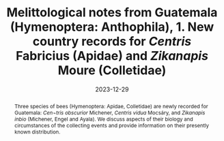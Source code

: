 ---
title: 'Melittological notes from Guatemala (Hymenoptera: Anthophila), 1. New country records for <i>Centris</i> Fabricius (Apidae) and <i>Zikanapis</i> Moure (Colletidae)'
date: '2023-12-29'
doi: ''
journal: Insecta Mundi
issue: '1022'
pagination: '1–8'
zoobank: 'urn:lsid:zoobank.org:pub:A19C3260-B215-4F61-AF9C-72D88DD06456'

authors:
  - first_name: 'Silas'
    last_name: 'Bossert'
    affiliation: 'Department of Entomology Washington State University Pullman, WA 99164-6382, USA'
    email: 'silas.bossert@wsu.edu'
    orcid: ''

  - first_name: 'José'
    last_name: 'Monzón-Sierra'
    affiliation: 'Laboratorio de Entomología Sistemática Departamento de Biología, Universidad del Valle de Guatemala Apartado Postal 82, Guatemala, Guatemala, C. A. 01901'
    email: 'jmonzon@uvg.edu.gt'
    orcid: ''

  - first_name: 'Richard S.'
    last_name: 'Zack'
    affiliation: 'Department of Entomology Washington State University Pullman, WA 99164-6382, USA'
    email: 'zack@wsu.edu'
    orcid: ''

  - first_name: 'Ana Cristina'
    last_name: 'García'
    affiliation: 'Laboratorio de Entomología Sistemática Departamento de Biología, Universidad del Valle de Guatemala Apartado Postal 82, Guatemala, Guatemala, C. A. 01901'
    email: 'gar19082@uvg.edu.gt'
    orcid: ''

  - first_name: 'Elizabeth A.'
    last_name: 'Murray'
    affiliation: 'Department of Entomology Washington State University Pullman, WA 99164-6382, USA'
    email: 'e.murray@wsu.edu'
    orcid: ''

download: 'https://drive.google.com/file/d/1mNbdA2mg2qSEOQyvqxYiTxeCAnAUExS8'

supplementary: ''

keywords: 
  - New records
  - Guatemala
  - crepuscular bees
  - light traps

categories:
  - Hymenoptera 
  - Anthophila
  - Apidae
  - Colletidae
  
references:
  - authors: Ascher JS, Pickering J.
    year: 2022
    title: 'Discover Life bee species guide and world checklist (Hymenoptera: Apoidea: Anthophila)'
    pages: 
    doi: 
    url: https://www.discoverlife.org/mp/20q?guide=Apoidea_species.
    access: (Last accessed August 1, 2022)

  - authors: Enríquez E, Yurrita CL, Ayala R, Marroquín A, Griswold T.
    year: 2012
    title: 'Diversidad de Abejas Silvestres (Hymenoptera: Apoidea) de Guatemala. p. 281–299. In: Cano EB, Schuster JC (eds.). Biodiversidad de Guatemala, volumen 2. Universidad del Valle de Guatemala; Guatemala City'
    pages: 674 p
    doi: 
    url: 
    access: 

  - authors: Friese H.
    year: 1900
    title: 'Monographie der Bienengattung <i>Centris </i>(s. lat.). Annalen des Naturhistorischen Museums in Wien 15(3/4)'
    pages: 237–350
    doi: 
    url: 
    access: 

  - authors: García AC, Bossert S, Armas-Quiñònez AG, Zack RS, Monzón-Sierra J.
    year: 2023
    title: 'Las abejas de las orquídeas de Guatemala (Apidae: Euglossini). p. 139–153. In: Schuster JC, Yoshimoto J, Monzón-Sierra J (eds.). Biodiversidad de Guatemala, vol. 3. Editorial Universitaria, Universidad del Valle de Guatemala; Guatemala City'
    pages: 444 p
    doi: 
    url: 
    access: 

  - authors: GBIF.
    year: 2022a
    title: 'GBIF occurrence download for <i>Centris obscurior</i>, Michener 1954.'
    pages: 
    doi: https://doi.org/10.15468/dl.upd5ek.
    url: 
    access: (Last accessed June 4, 2022)

  - authors: GBIF.
    year: 2022b
    title: 'GBIF occurrence download for <i>Centris vidua</i>, Mocsáry, 1899.'
    pages: 
    doi: https://doi.org/10.15468/dl.rweubf.
    url: 
    access: (Last accessed June 4, 2022)

  - authors: GBIF.
    year: 2022c
    title: 'GBIF occurrence download for <i>Zikanapis inbio </i>(Michener, Engel and Ayala, 2003).'
    pages: 
    doi: https://doi.org/10.15468/dl.k4trw6.
    url: 
    access: (Last accessed June 4, 2022)

  - authors: Landolt PJ, Monzón-Sierra J, Unruh TR, Zack RS.
    year: 2010
    title: 'A new species of <i>Vespula</i>, and first record of <i>Vespa crabro </i>L. (Hymenoptera: Vespidae) from Guatemala, Central America. Zootaxa 2629'
    pages: 61–68
    doi: 
    url: 
    access: 

  - authors: Linsley EG.
    year: 1962
    title: 'The colletid <i>Ptiloglossa arizonensis </i>Timberlake, a matinal pollinator of <i>Solanum</i>. Pan-Pacific Entomology 38(2)'
    pages: 75–82
    doi: 
    url: 
    access: 

  - authors: Mervin WN, Zack RS, Poggi F, Nickel H.
    year: 2014
    title: 'New leafhopper species of <i>Jikradia </i>from Mesoamerica with new records, revised key to species, distribution, origin, and checklist (Hemiptera: Cicadellidae: Coelidiinae: Teruliini). Revista de Biología Tropical 62(4)'
    pages: 1375–1383
    doi: 
    url: 
    access: 

  - authors: Michener CD.
    year: 1954
    title: 'Bees of Panamá. Bulletin of The American Museum of Natural History 104(1)'
    pages: 1–176
    doi: 
    url: 
    access: 

  - authors: Michener CD, Engel MS, Ayala R.
    year: 2003
    title: 'The bee genus <i>Caupolicana </i>in Central America (Hymenoptera: Colletidae). Journal of the Kansas Entomological Society 76(2)'
    pages: 160–171
    doi: 
    url: 
    access: 

  - authors: Olson DM, Dinerstein E, Wikramanayake ED, Burgess ND, Powell GVN, Underwood EC, D’Amico JA, Itoua I, Strand HE, Morrison JC, Loucks TF, Allnutt TH, Ricketts Y, Kura JF, Lamoreux WW, Wettengel P, Hedao, Kassem KR.
    year: 2001
    title: 'Terrestrial ecoregions of the world: A new map of life on Earth. BioScience 51(11)'
    pages: 933–938
    doi: 
    url: 
    access: 

  - authors: Orr MC, Hughes AC, Chesters D, Pickering J, Zhu C-D, Ascher JS.
    year: 2021
    title: 'Global patterns and drivers of bee distribution. Current Biology 31'
    pages: 451–458
    doi: 
    url: 
    access: 

  - authors: Otis GW, McGinley RJ, Garling L, Malaret L.
    year: 1982
    title: 'Biology and systematics of the bee genus <i>Crawfordapis </i>(Colletidae, Diphaglossinae). Psyche 89'
    pages: 279–296
    doi: 
    url: 
    access: 

  - authors: Rasmussen C, Vivallo F.
    year: 2014
    title: 'Lectotype designations and new synonymies in the Neotropical bee genus <i>Centris </i>Fabricius, 1804 (Hymenoptera: Apidae). Zootaxa 3856(4)'
    pages: 585–594
    doi: 
    url: 
    access: 

  - authors: Ratcliffe BC, Cave RD.
    year: 2010
    title: 'New species of <i>Orizabus </i>Fairmaire (Coleoptera: Scarabaeidae: Dynastinae: Pentodontini) from Mexico and Guatemala, with a revised key and checklist of the species in the genus. Insecta Mundi 0127'
    pages: 1–16
    doi: 
    url: 
    access: 

  - authors: Roberts RB.
    year: 1971
    title: 'Biology of the crepuscular bee <i>Ptiloglossa guinnae </i>n. sp. with notes on associated bees, mites, and yeasts. Journal of the Kansas Entomological Society 44(3)'
    pages: 283–294
    doi: 
    url: 
    access: 

  - authors: Roubik DW, Basset Y, Lopez Y, Bobadilla R, Perez F, Ramírez SJA.
    year: 2021
    title: 'Long-term (1979–2019) dynamics of protected orchid bees in Panama. Conservation Science and Practice 3'
    pages: e543
    doi: 
    url: 
    access: 

  - authors: Roubik DW, Michener CD.
    year: 1984
    title: 'Nesting biology of <i>Crawfordapis </i>in Panama (Hymenoptera, Colletidae). Journal of the Kansas Entomological Society 57(4)'
    pages: 662–671
    doi: 
    url: 
    access: 

  - authors: Rozen JG.
    year: 1984
    title: 'Nesting Biology of diphaglossine Bees (Hymenoptera, Colletidae). American Museum Novitates 2786'
    pages: 1–3
    doi: 
    url: 
    access: 

  - authors: SCAN (Symbiota Collections of Arthropods Network).
    year: 2022
    title: 
    pages: 
    doi: 
    url: https://scan-bugs.org/portal/collections/harvestparams.php.
    access: (Last accessed June 1, 2022)

  - authors: Schrottky C.
    year: 1907
    title: 'A Contribution to the knowledge of some South American Hymenoptera, chiefly from Paraguay. Smithsonian Miscellaneous Collections 48'
    pages: 259–274
    doi: 
    url: 
    access: 

  - authors: Shorthouse DP.
    year: 2010
    title: 'SimpleMappr, an online tool to produce publication-quality point maps.'
    pages: 
    doi: 
    url: http://www.simplemappr.net.
    access: (Last accessed August 1, 2022)

  - authors: Snelling RR.
    year: 1984
    title: 'Studies on the taxonomy and distribution of American centridine bees (Hymenoptera: Anthophoridae). Contributions in Science 347'
    pages: 1–69
    doi: 
    url: 
    access: 

  - authors: Wuellner CT, Jang Y.
    year: 1996
    title: 'Natural history of a ground-nesting solitary bee, <i>Crawfordapis luctuosa </i>(Hymenoptera: Colletidae). Journal of the Kansas Entomological Society 69(3)'
    pages: 211–221
    doi: 
    url: 
    access: 

  - authors: Zack RS, Henry TJ, Monzón-Sierra J.
    year: 2022
    title: 'Annotated checklist of the stilt bugs (Hemiptera: Heteroptera: Berytidae) of Guatemala, with new country records. The Pan-Pacific Entomologist 97(4)'
    pages: 210–219
    doi: 
    url: 
    access: 

abstract: 'Three species of bees (Hymenoptera: Apidae, Colletidae) are newly recorded for Guatemala: <i>Cen¬tris obscurior </i>Michener, <i>Centris vidua </i>Mocsáry, and <i>Zikanapis inbio </i>(Michener, Engel and Ayala). We discuss aspects of their biology and circumstances of the collecting events and provide information on their presently known distribution.'

resumen: 'Se registran por primera vez tres especies de abejas (HymenopteraN: Apidae, Colletidae) para Guatemala: <i>Centris obscurior </i>Michener, <i>Centris vidua </i>Mocsáry y <i>Zikanapis inbio </i>(Michener, Engel y Ayala). Discutimos aspectos de su biología, circunstancias bajo las cuáles fueron colectadas y se provee información en la distribución conocida actualmente.'

---